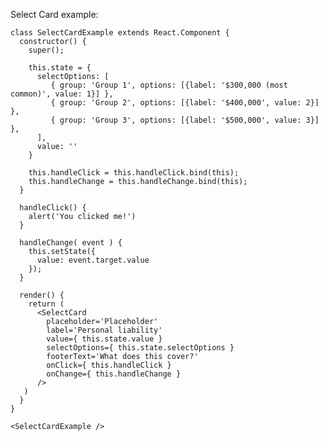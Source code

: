 Select Card example: 

    class SelectCardExample extends React.Component {
      constructor() {
        super();

        this.state = {
          selectOptions: [ 
             { group: 'Group 1', options: [{label: '$300,000 (most common)', value: 1}] },
             { group: 'Group 2', options: [{label: '$400,000', value: 2}] },
             { group: 'Group 3', options: [{label: '$500,000', value: 3}] },
          ],
          value: ''
        }

        this.handleClick = this.handleClick.bind(this);
        this.handleChange = this.handleChange.bind(this);
      }

      handleClick() {
        alert('You clicked me!')
      }

      handleChange( event ) {
        this.setState({
          value: event.target.value
        });
      }

      render() {
        return (
          <SelectCard
            placeholder='Placeholder'
            label='Personal liability'
            value={ this.state.value }
            selectOptions={ this.state.selectOptions }
            footerText='What does this cover?'
            onClick={ this.handleClick }
            onChange={ this.handleChange }
          />
       )
      }
    }
    
    <SelectCardExample />

